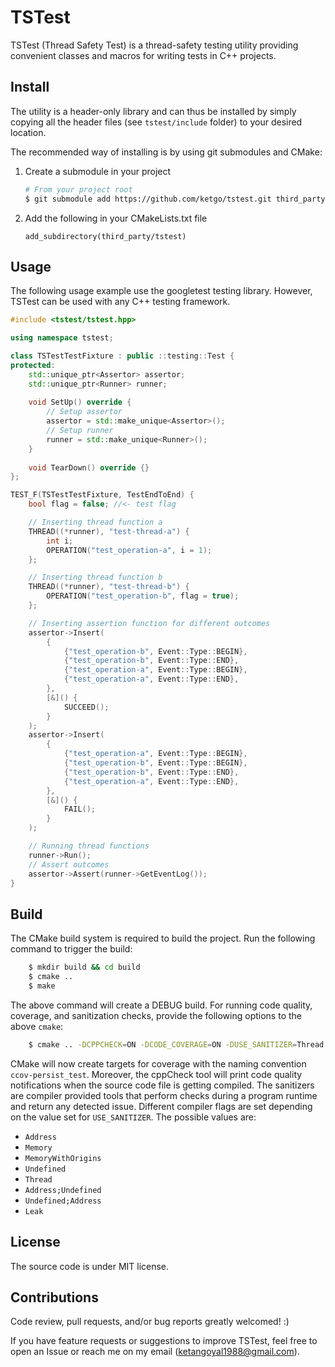 # TSTest

TSTest (Thread Safety Test) is a thread-safety testing utility providing convenient classes and macros for writing tests in C++ projects.


## Install

The utility is a header-only library and can thus be installed by simply copying all the header files (see `tstest/include` folder) to your desired location.

The recommended way of installing is by using git submodules and CMake:
1. Create a submodule in your project 
    ```bash
    # From your project root
    $ git submodule add https://github.com/ketgo/tstest.git third_party/tstest
    ```
2. Add the following in your CMakeLists.txt file
    ```
    add_subdirectory(third_party/tstest)
    ```

## Usage

The following usage example use the googletest testing library. However, TSTest can be used with any C++ testing framework.

```c++
#include <tstest/tstest.hpp>

using namespace tstest;

class TSTestTestFixture : public ::testing::Test {
protected:
    std::unique_ptr<Assertor> assertor;
    std::unique_ptr<Runner> runner;
        
    void SetUp() override {
        // Setup assertor
        assertor = std::make_unique<Assertor>();
        // Setup runner
        runner = std::make_unique<Runner>();
    }
        
    void TearDown() override {}
};

TEST_F(TSTestTestFixture, TestEndToEnd) {
    bool flag = false; //<- test flag

    // Inserting thread function a
    THREAD((*runner), "test-thread-a") {
        int i;
        OPERATION("test_operation-a", i = 1);
    };

    // Inserting thread function b
    THREAD((*runner), "test-thread-b") {
        OPERATION("test_operation-b", flag = true);
    };

    // Inserting assertion function for different outcomes
    assertor->Insert(
        {
            {"test_operation-b", Event::Type::BEGIN},
            {"test_operation-b", Event::Type::END},
            {"test_operation-a", Event::Type::BEGIN},
            {"test_operation-a", Event::Type::END},
        },
        [&]() { 
            SUCCEED();
        }
    );
    assertor->Insert(
        {
            {"test_operation-a", Event::Type::BEGIN},
            {"test_operation-b", Event::Type::BEGIN},
            {"test_operation-b", Event::Type::END},
            {"test_operation-a", Event::Type::END},
        },
        [&]() { 
            FAIL();
        }
    );

    // Running thread functions
    runner->Run();
    // Assert outcomes
    assertor->Assert(runner->GetEventLog());
}
```

## Build

The CMake build system is required to build the project. Run the following command to trigger the build:
```bash
    $ mkdir build && cd build
    $ cmake ..
    $ make
```

The above command will create a DEBUG build. For running code quality, coverage, and sanitization checks, provide the following options to the above `cmake`:
```bash
    $ cmake .. -DCPPCHECK=ON -DCODE_COVERAGE=ON -DUSE_SANITIZER=Thread
```
CMake will now create targets for coverage with the naming convention `ccov-persist_test`. Moreover, the cppCheck tool will print code quality notifications when the source code file is getting compiled. The sanitizers are compiler provided tools that perform checks during a program runtime and return any detected issue. Different compiler flags are set depending on the value set for `USE_SANITIZER`. The possible values are:

- `Address`
- `Memory`
- `MemoryWithOrigins`
- `Undefined`
- `Thread`
- `Address;Undefined`
- `Undefined;Address`
- `Leak`

## License

The source code is under MIT license.

## Contributions

Code review, pull requests, and/or bug reports greatly welcomed! :)

If you have feature requests or suggestions to improve TSTest, feel free to open an Issue or reach me on my email (ketangoyal1988@gmail.com).
